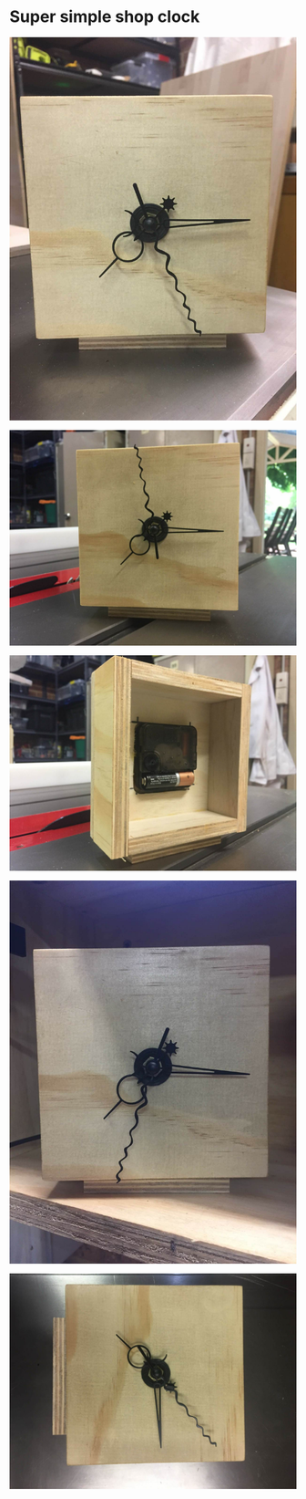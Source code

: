 # Super simple shop clock

![](pics/front.jpg)

![](pics/front2.jpg)

![](pics/back.jpg)

![](pics/rack.jpg)

![](pics/top.jpg)

